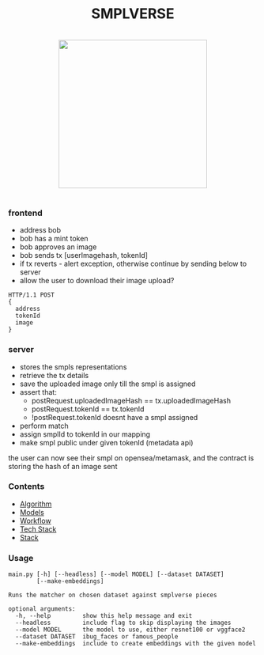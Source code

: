 <h1 align="center">SMPLVERSE</h1>
<br/>
<div align="center">
  <img src="https://user-images.githubusercontent.com/63755291/161608061-4df6089e-f263-490b-ba9c-286b739c0bc3.png" width="300" />
</div>
<br />

### frontend

- address bob
- bob has a mint token
- bob approves an image
- bob sends tx [userImagehash, tokenId]
- if tx reverts - alert exception, otherwise continue by sending below to server
- allow the user to download their image upload?

```
HTTP/1.1 POST
{
  address
  tokenId
  image
}
```

### server

- stores the smpls representations
- retrieve the tx details
- save the uploaded image only till the smpl is assigned
- assert that:
  - postRequest.uploadedImageHash == tx.uploadedImageHash
  - postRequest.tokenId == tx.tokenId
  - !postRequest.tokenId doesnt have a smpl assigned
- perform match
- assign smplId to tokenId in our mapping
- make smpl public under given tokenId (metadata api)

the user can now see their smpl on opensea/metamask, and the contract is
storing the hash of an image sent

### Contents

- [Algorithm](https://github.com/piotrostr/smplverse/tree/main/docs/algorithm.md)
- [Models](https://github.com/piotrostr/smplverse/tree/main/docs/models.md)
- [Workflow](https://github.com/piotrostr/smplverse/tree/main/docs/workflow.md)
- [Tech Stack](https://github.com/piotrostr/smplverse/tree/main/docs/tech-stack.md)
- [Stack](https://github.com/piotrostr/smplverse/tree/main/docs/tech-stack.md)

### Usage

```
main.py [-h] [--headless] [--model MODEL] [--dataset DATASET]
        [--make-embeddings]

Runs the matcher on chosen dataset against smplverse pieces

optional arguments:
  -h, --help         show this help message and exit
  --headless         include flag to skip displaying the images
  --model MODEL      the model to use, either resnet100 or vggface2
  --dataset DATASET  ibug_faces or famous_people
  --make-embeddings  include to create embeddings with the given model
```
